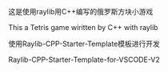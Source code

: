 这是使用raylib用C++编写的俄罗斯方块小游戏

This a Tetris game wiritten by C++ with raylib

使用Raylib-CPP-Starter-Template模板进行开发

Raylib-CPP-Starter-Template-for-VSCODE-V2
